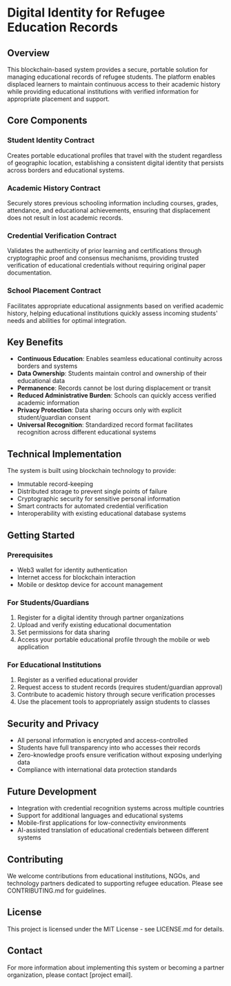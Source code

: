 # Digital Identity for Refugee Education Records

## Overview

This blockchain-based system provides a secure, portable solution for managing educational records of refugee students. The platform enables displaced learners to maintain continuous access to their academic history while providing educational institutions with verified information for appropriate placement and support.

## Core Components

### Student Identity Contract
Creates portable educational profiles that travel with the student regardless of geographic location, establishing a consistent digital identity that persists across borders and educational systems.

### Academic History Contract
Securely stores previous schooling information including courses, grades, attendance, and educational achievements, ensuring that displacement does not result in lost academic records.

### Credential Verification Contract
Validates the authenticity of prior learning and certifications through cryptographic proof and consensus mechanisms, providing trusted verification of educational credentials without requiring original paper documentation.

### School Placement Contract
Facilitates appropriate educational assignments based on verified academic history, helping educational institutions quickly assess incoming students' needs and abilities for optimal integration.

## Key Benefits

- **Continuous Education**: Enables seamless educational continuity across borders and systems
- **Data Ownership**: Students maintain control and ownership of their educational data
- **Permanence**: Records cannot be lost during displacement or transit
- **Reduced Administrative Burden**: Schools can quickly access verified academic information
- **Privacy Protection**: Data sharing occurs only with explicit student/guardian consent
- **Universal Recognition**: Standardized record format facilitates recognition across different educational systems

## Technical Implementation

The system is built using blockchain technology to provide:

- Immutable record-keeping
- Distributed storage to prevent single points of failure
- Cryptographic security for sensitive personal information
- Smart contracts for automated credential verification
- Interoperability with existing educational database systems

## Getting Started

### Prerequisites
- Web3 wallet for identity authentication
- Internet access for blockchain interaction
- Mobile or desktop device for account management

### For Students/Guardians
1. Register for a digital identity through partner organizations
2. Upload and verify existing educational documentation
3. Set permissions for data sharing
4. Access your portable educational profile through the mobile or web application

### For Educational Institutions
1. Register as a verified educational provider
2. Request access to student records (requires student/guardian approval)
3. Contribute to academic history through secure verification processes
4. Use the placement tools to appropriately assign students to classes

## Security and Privacy

- All personal information is encrypted and access-controlled
- Students have full transparency into who accesses their records
- Zero-knowledge proofs ensure verification without exposing underlying data
- Compliance with international data protection standards

## Future Development

- Integration with credential recognition systems across multiple countries
- Support for additional languages and educational systems
- Mobile-first applications for low-connectivity environments
- AI-assisted translation of educational credentials between different systems

## Contributing

We welcome contributions from educational institutions, NGOs, and technology partners dedicated to supporting refugee education. Please see CONTRIBUTING.md for guidelines.

## License

This project is licensed under the MIT License - see LICENSE.md for details.

## Contact

For more information about implementing this system or becoming a partner organization, please contact [project email].
